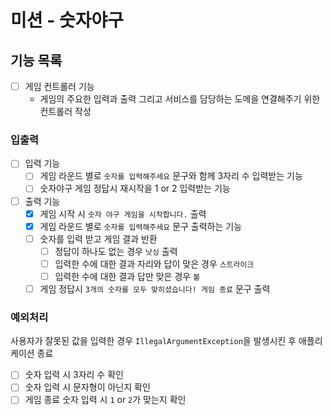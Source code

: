 # 미션 - 숫자야구

## 기능 목록
- [ ] 게임 컨트롤러 기능
  - 게임의 주요한 입력과 출력 그리고 서비스를 담당하는 도메을 연결해주기 위한 컨트롤러 작성
  

### 입출력
- [ ] 입력 기능
  - [ ] 게임 라운드 별로 `숫자를 입력해주세요` 문구와 함께 3자리 수 입력받는 기능
  - [ ] 숫자야구 게임 정답시 재시작을 1 or 2 입력받는 기능
- [ ] 출력 기능
    - [x] 게임 시작 시 `숫자 야구 게임을 시작합니다.` 출력
    - [x] 게임 라운드 별로 `숫자를 입력해주세요` 문구 출력하는 기능
    - [ ] 숫자를 입력 받고 게임 결과 반환
      - [ ] 정답이 하나도 없는 경우 `낫싱` 출력
      - [ ] 입력한 수에 대한 결과 자리와 답이 맞은 경우 `스트라이크`
      - [ ] 입력한 수에 대한 결과 답만 맞은 경우 `볼`
    - [ ] 게임 정답시 `3개의 숫자를 모두 맞히셨습니다! 게임 종료` 문구 출력
### 예외처리
사용자가 잘못된 값을 입력한 경우 `IllegalArgumentException`을 발생시킨 후 애플리케이션 종료
- [ ] 숫자 입력 시 3자리 수 확인
- [ ] 숫자 입력 시 문자형이 아닌지 확인
- [ ] 게임 종료 숫자 입력 시 `1` or `2`가 맞는지 확인